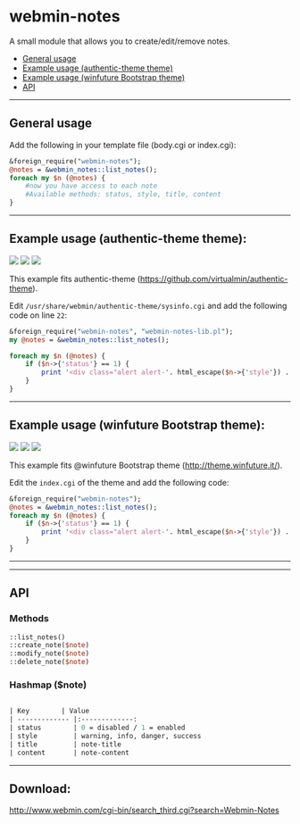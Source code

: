 # webmin-notes

A small module that allows you to create/edit/remove notes.

* [General usage](#general-usage)
* [Example usage (authentic-theme theme)](#example-usage-authentic-theme-theme)
* [Example usage (winfuture Bootstrap theme)](#example-usage-winfuture-bootstrap-theme)
* [API](#api)

---

## General usage
Add the following in your template file (body.cgi or index.cgi):

```perl
&foreign_require("webmin-notes");
@notes = &webmin_notes::list_notes();
foreach my $n (@notes) {
	#now you have access to each note
	#Available methods: status, style, title, content
}
```

---

## Example usage (authentic-theme theme):

<img src="https://i.imgur.com/1UyqoYZ.png"/>

<img src="https://i.imgur.com/w5JV5ql.png"/>

<img src="https://i.imgur.com/TAImqi1.png"/>

This example fits authentic-theme (https://github.com/virtualmin/authentic-theme).

Edit ``/usr/share/webmin/authentic-theme/sysinfo.cgi`` and add the following code on line ``22``:

```perl
&foreign_require("webmin-notes", "webmin-notes-lib.pl");
my @notes = &webmin_notes::list_notes();

foreach my $n (@notes) {
	if ($n->{'status'} == 1) {
		print '<div class="alert alert-'. html_escape($n->{'style'}) .'" role="alert"><b>'. html_escape($n->{'title'}) .'</b> '. html_escape($n->{'content'}) . "</div>\n";
	}
}
```

---

## Example usage (winfuture Bootstrap theme):

<img src="http://i.imgur.com/Yfa6rDI.png"/>

<img src="http://i.imgur.com/R1pTHFp.png"/>

<img src="http://i.imgur.com/H7GItww.png"/>

This example fits @winfuture Bootstrap theme (http://theme.winfuture.it/).

Edit the ``index.cgi`` of the theme and add the following code:

```perl
&foreign_require("webmin-notes");
@notes = &webmin_notes::list_notes();
foreach my $n (@notes) {
	if ($n->{'status'} == 1) {
		print '<div class="alert alert-'. html_escape($n->{'style'}) .'" role="alert"><b>'. html_escape($n->{'title'}) .'</b> '. html_escape($n->{'content'}) . "</div>\n";
	}
}
```

---

---

## API

### Methods

```perl
::list_notes()
::create_note($note)
::modify_note($note)
::delete_note($note)
```

### Hashmap ($note)

```perl

| Key        | Value           
| ------------- |:-------------:
| status      	| 0 = disabled / 1 = enabled
| style      	| warning, info, danger, success
| title      	| note-title
| content      	| note-content


```

---

## Download:

http://www.webmin.com/cgi-bin/search_third.cgi?search=Webmin-Notes
